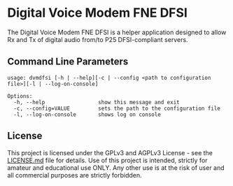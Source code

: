 # Digital Voice Modem FNE DFSI

The Digital Voice Modem FNE DFSI is a helper application designed to allow Rx and Tx of digital audio from/to P25 DFSI-compliant servers.

## Command Line Parameters

```
usage: dvmdfsi [-h | --help][-c | --config <path to configuration file>][-l | --log-on-console]

Options:
  -h, --help                 show this message and exit
  -c, --config=VALUE         sets the path to the configuration file
  -l, --log-on-console       shows log on console
```

## License

This project is licensed under the GPLv3 and AGPLv3 License - see the [LICENSE.md](LICENSE.md) file for details. Use of this project is intended, strictly for amateur and educational use ONLY. Any other use is at the risk of user and all commercial purposes are strictly forbidden.

